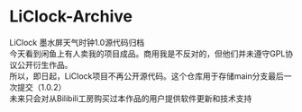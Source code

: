 # LiClock-Archive
LiClock 墨水屏天气时钟1.0源代码归档  
今天看到闲鱼上有人卖我的项目成品。商用我是不反对的，但他们并未遵守GPL协议公开衍生作品。  
所以，即日起，LiClock项目不再公开源代码。这个仓库用于存储main分支最后一次提交（1.0.2）   
未来只会对从Bilibili工房购买过本作品的用户提供软件更新和技术支持   
